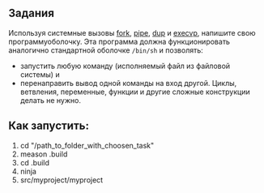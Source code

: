 ## Задания
Используя системные вызовы [fork](https://cmmshq.ru/repos/spc/man/man2/fork.2.html), [pipe](https://cmmshq.ru/repos/spc/man/man2/pipe.2.html), [dup](https://cmmshq.ru/repos/spc/man/man2/dup.2.html) и [execvp](https://cmmshq.ru/repos/spc/man/man3/execvp.3.html), напишите свою программуоболочку. Эта программа должна функционировать аналогично стандартной оболочке ```/bin/sh``` и позволять:
* запустить любую команду (исполняемый файл из файловой системы) и
* перенаправить вывод одной команды на вход другой.
Циклы, ветвления, переменные, функции и другие сложные конструкции делать не
нужно.



## Как запустить:
1. cd "/path_to_folder_with_choosen_task"
2. meason .build
3. cd .build
4. ninja
5. src/myproject/myproject
